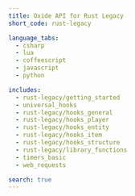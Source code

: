```yaml
---
title: Oxide API for Rust Legacy
short_code: rust-legacy

language_tabs:
  - csharp
  - lua
  - coffeescript
  - javascript
  - python

includes:
  - rust-legacy/getting_started
  - universal_hooks
  - rust-legacy/hooks_general
  - rust-legacy/hooks_player
  - rust-legacy/hooks_entity
  - rust-legacy/hooks_item
  - rust-legacy/hooks_structure
  - rust-legacy/library_functions
  - timers_basic
  - web_requests

search: true
---
```


